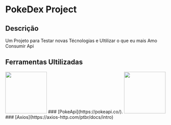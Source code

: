 # PokeDex Project


## Descrição
Um Projeto para Testar novas Técnologias e Ultilizar o que eu mais Amo Consumir Api


## Ferramentas Ultilizadas

<img src='https://pokeapi.co/static/pokeapi_256.3fa72200.png' width="130px" height="130px"/>
### [PokeApi](https://pokeapi.co/).
<img src='https://axios-http.com/ptBR/' width="130px" height="130px"/>
### [Axios](https://axios-http.com/ptbr/docs/intro)
